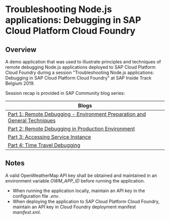 # Troubleshooting Node.js applications: Debugging in SAP Cloud Platform Cloud Foundry
## Overview

A demo application that was used to illustrate principles and techniques of remote debugging Node.js applications deployed to SAP Cloud Platform Cloud Foundry during a session "Troubleshooting Node.js applications: Debugging in SAP Cloud Platform Cloud Foundry" at SAP Inside Track Belgium 2019.

Session recap is provided in SAP Community blog series:

|Blogs|
|---|
|[Part 1: Remote Debugging - Environment Preparation and General Techniques](https://blogs.sap.com/2019/05/20/sit-belgium-2019-recap-debugging-node.js-applications-in-scp-cf.-part-1-remote-debugging-environment-preparation-and-general-techniques)|
|[Part 2: Remote Debugging in Production Environment](https://blogs.sap.com/2019/05/20/sit-belgium-2019-recap-debugging-node.js-applications-in-scp-cf.-part-2-remote-debugging-in-production-environment)|
|[Part 3: Accessing Service Instance](https://blogs.sap.com/2019/05/20/sit-belgium-2019-recap-debugging-node.js-applications-in-scp-cf.-part-3-accessing-service-instance)|
|[Part 4: Time Travel Debugging](https://blogs.sap.com/2019/05/20/sit-belgium-2019-recap-debugging-node.js-applications-in-scp-cf.-part-4-time-travel-debugging)|

## Notes
A valid OpenWeatherMap API key shall be obtained and maintained in an environment variable *OWM_APP_ID* before running the application.
* When running the application locally, maintain an API key in the configuration file *.env*.
* When deploying the application to SAP Cloud Platform Cloud Foundry, maintain an API key in Cloud Foundry deployment manifest *manifest.xml*.
